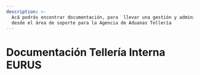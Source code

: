 ```yaml
---
description: >-
  Acá podrás encontrar documentación, para  llevar una gestión y administración 
  desde el área de soporte para la Agencia de Aduanas Tellería
---
```


# Documentación Tellería Interna EURUS

##
